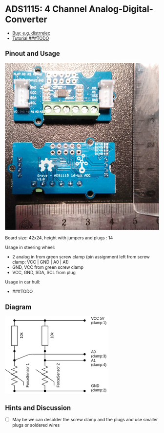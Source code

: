 # ADS1115: 4 Channel Analog-Digital-Converter

- [Buy: e.g. distrrelec](https://www.distrelec.ch/en/ads1115-channel-16-bit-analogue-to-digital-converter-with-programmable-amplifier-gain-seeed-studio-109020041/p/30180590?q=Grove+ADS1115&pos=1&origPos=1&origPageSize=50&track=true)
- [Tutorial ###TODO]()

## Pinout and Usage

![image-20210605181710276](.ADS1115--ADC0_ADC1_ADC2-infos/image-20210605181710276.png)

Board size: 42x24, height with jumpers and plugs : 14

Usage in steering wheel:

- 2 analog in from green screw clamp (pin assignment left from screw clamp: VCC | GND | A0 | A1)
- GND, VCC from green screw clamp
- VCC, GND, SDA, SCL from plug

Usage in car hull:

- ###TODO

## Diagram

![img](.ADS1115--ADC0_ADC1_ADC2-infos/FSR-CurcuitDiagram.drawio.png)

## Hints and Discussion

- [ ] May be we can desolder the screw clamp and the plugs and use smaller plugs or soldered wires
